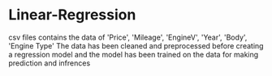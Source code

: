 # Linear-Regression

csv files contains the data of 'Price', 'Mileage', 'EngineV', 'Year', 'Body', 'Engine Type'
The data has been cleaned and preprocessed before creating a regression model and the model has been trained on the data for making prediction and infrences
